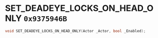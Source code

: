 # SET_DEADEYE_LOCKS_ON_HEAD_ONLY `0x9375946B`

```cpp
void SET_DEADEYE_LOCKS_ON_HEAD_ONLY(Actor _Actor, bool _Enabled);
```